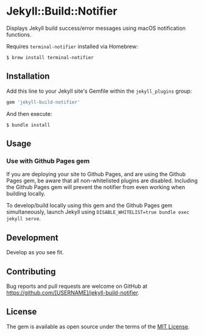 # Jekyll::Build::Notifier

Displays Jekyll build success/error messages using macOS notification functions.

Requires `terminal-notifier` installed via Homebrew:
```
$ brew install terminal-notifier
```


## Installation

Add this line to your Jekyll site's Gemfile within the `jekyll_plugins` group:

```ruby
gem 'jekyll-build-notifier'
```

And then execute:

    $ bundle install

## Usage

### Use with Github Pages gem
If you are deploying your site to Github Pages, and are using the Github Pages gem, be aware that all non-whitelisted plugins are disabled. Including the Github Pages gem will prevent the notifier from even working when building locally.

To develop/build locally using this gem and the Github Pages gem simultaneously, launch Jekyll using `DISABLE_WHITELIST=true bundle exec jekyll serve`.

## Development

Develop as you see fit.

## Contributing

Bug reports and pull requests are welcome on GitHub at https://github.com/[USERNAME]/jekyll-build-notifier.


## License

The gem is available as open source under the terms of the [MIT License](http://opensource.org/licenses/MIT).
